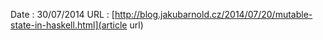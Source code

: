 Date : 30/07/2014
URL  : [http://blog.jakubarnold.cz/2014/07/20/mutable-state-in-haskell.html](article url)
